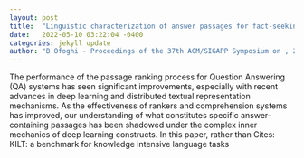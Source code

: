 ```yaml
---
layout: post
title:  "Linguistic characterization of answer passages for fact-seeking question answering"
date:   2022-05-10 03:22:04 -0400
categories: jekyll update
author: "B Ofoghi - Proceedings of the 37th ACM/SIGAPP Symposium on , 2022"
---
```

The performance of the passage ranking process for Question Answering (QA) systems has seen significant improvements, especially with recent advances in deep learning and distributed textual representation mechanisms. As the effectiveness of rankers and comprehension systems has improved, our understanding of what constitutes specific answer-containing passages has been shadowed under the complex inner mechanics of deep learning constructs. In this paper, rather than Cites: KILT: a benchmark for knowledge intensive language tasks